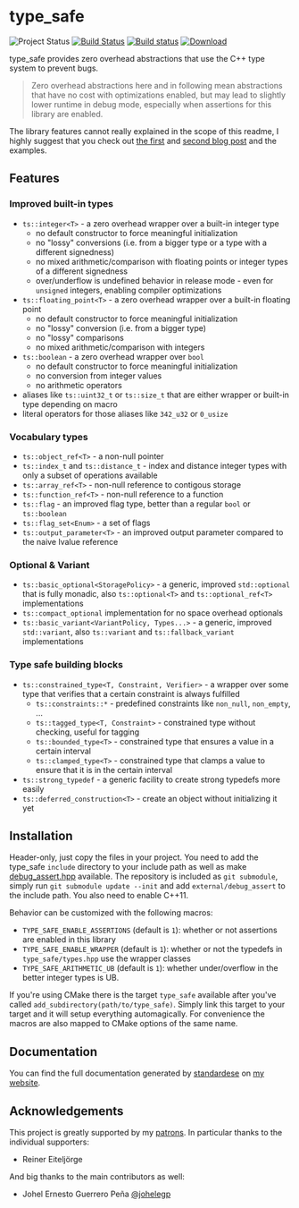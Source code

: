 # type_safe 

![Project Status](https://img.shields.io/endpoint?url=https%3A%2F%2Fwww.jonathanmueller.dev%2Fproject%2Ftype_safe%2Findex.json)
[![Build Status](https://travis-ci.org/foonathan/type_safe.svg?branch=master)](https://travis-ci.org/foonathan/type_safe)
[![Build status](https://ci.appveyor.com/api/projects/status/aw1j2h2s52g4laen/branch/master?svg=true)](https://ci.appveyor.com/project/foonathan/type-safe/branch/master)
[ ![Download](https://api.bintray.com/packages/manu343726/conan-packages/type_safe%3AManu343726/images/download.svg) ](https://bintray.com/manu343726/conan-packages/type_safe%3AManu343726/_latestVersion)

type_safe provides zero overhead abstractions that use the C++ type system to prevent bugs.

> Zero overhead abstractions here and in following mean abstractions that have no cost with optimizations enabled,
> but may lead to slightly lower runtime in debug mode,
> especially when assertions for this library are enabled.

The library features cannot really explained in the scope of this readme,
I highly suggest that you check out [the first](https://foonathan.github.io/blog/2016/10/11/type-safe.html) and [second blog post](https://foonathan.github.io/blog/2016/10/19/strong-typedefs.html) and the examples.

## Features

### Improved built-in types

* `ts::integer<T>` - a zero overhead wrapper over a built-in integer type
    * no default constructor to force meaningful initialization
    * no "lossy" conversions (i.e. from a bigger type or a type with a different signedness)
    * no mixed arithmetic/comparison with floating points or integer types of a different signedness
    * over/underflow is undefined behavior in release mode - even for `unsigned` integers,
      enabling compiler optimizations
* `ts::floating_point<T>` - a zero overhead wrapper over a built-in floating point
    * no default constructor to force meaningful initialization
    * no "lossy"  conversion (i.e. from a bigger type)
    * no "lossy" comparisons
    * no mixed arithmetic/comparison with integers
* `ts::boolean` - a zero overhead wrapper over `bool`
    * no default constructor to force meaningful initialization
    * no conversion from integer values
    * no arithmetic operators
* aliases like `ts::uint32_t` or `ts::size_t` that are either wrapper or built-in type depending on macro
* literal operators for those aliases like `342_u32` or `0_usize`

### Vocabulary types

* `ts::object_ref<T>` - a non-null pointer
* `ts::index_t` and `ts::distance_t` - index and distance integer types with only a subset of operations available
* `ts::array_ref<T>` - non-null reference to contigous storage
* `ts::function_ref<T>` - non-null reference to a function
* `ts::flag` - an improved flag type, better than a regular `bool` or `ts::boolean`
* `ts::flag_set<Enum>` - a set of flags
* `ts::output_parameter<T>` - an improved output parameter compared to the naive lvalue reference

### Optional & Variant

* `ts::basic_optional<StoragePolicy>` - a generic, improved `std::optional` that is fully monadic,
  also `ts::optional<T>` and `ts::optional_ref<T>` implementations
* `ts::compact_optional` implementation for no space overhead optionals
* `ts::basic_variant<VariantPolicy, Types...>` - a generic, improved `std::variant`, also `ts::variant` and `ts::fallback_variant` implementations

### Type safe building blocks

* `ts::constrained_type<T, Constraint, Verifier>` - a wrapper over some type that verifies that a certain constraint is always fulfilled
    * `ts::constraints::*` - predefined constraints like `non_null`, `non_empty`, ...
    * `ts::tagged_type<T, Constraint>` - constrained type without checking, useful for tagging
    * `ts::bounded_type<T>` - constrained type that ensures a value in a certain interval
    * `ts::clamped_type<T>` - constrained type that clamps a value to ensure that it is in the certain interval
* `ts::strong_typedef` - a generic facility to create strong typedefs more easily
* `ts::deferred_construction<T>` - create an object without initializing it yet

## Installation

Header-only, just copy the files in your project.
You need to add the type_safe `include` directory to your include path as well as make [debug_assert.hpp](https://github.com/foonathan/debug_assert) available.
The repository is included as `git submodule`, simply run `git submodule update --init` and add `external/debug_assert` to the include path.
You also need to enable C++11.

Behavior can be customized with the following macros:

* `TYPE_SAFE_ENABLE_ASSERTIONS` (default is `1`): whether or not assertions are enabled in this library
* `TYPE_SAFE_ENABLE_WRAPPER` (default is `1`): whether or not the typedefs in `type_safe/types.hpp` use the wrapper classes
* `TYPE_SAFE_ARITHMETIC_UB` (default is `1`): whether under/overflow in the better integer types is UB.

If you're using CMake there is the target `type_safe` available after you've called `add_subdirectory(path/to/type_safe)`.
Simply link this target to your target and it will setup everything automagically.
For convenience the macros are also mapped to CMake options of the same name.

## Documentation

You can find the full documentation generated by [standardese](https://github.com/foonathan/standardese) on [my website](https://foonathan.github.io/doc/type_safe).

## Acknowledgements

This project is greatly supported by my [patrons](https://patreon.com/foonathan).
In particular thanks to the individual supporters:

* Reiner Eiteljörge 

And big thanks to the main contributors as well:

* Johel Ernesto Guerrero Peña [@johelegp](https://github.com/johelegp)
    
